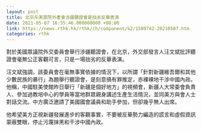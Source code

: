 ```yaml
---
layout: post
title: 北京斥美眾院外委會涉疆聽證會是拙劣反華表演
date: 2021-05-07 16:55:46.000000000 +08:00
link: https://news.rthk.hk/rthk/ch/component/k2/1589742-20210507.htm
categories: rthk
---
```


對於美國眾議院外交委員會舉行涉疆聽證會，在北京，外交部發言人汪文斌批評聽證會毫無公正客觀可言，只是一場拙劣的反華表演。

汪文斌強調，該委員會在毫無事實依據的情況下，以所謂「針對新疆維吾爾和其他少數民族的暴行」為題舉行聽證會，是刻意搞有罪推定，赤裸裸地干涉中國內政。他稱，中國駐美使館昨日舉行「新疆是個好地方」的視頻會，新疆人大常委會負責人、參加過教培中心的學員等當地群眾親身講述生產生活情況，並同美方與會人士對話交流。中方廣泛邀請了美國國會議員和助手參加，但卻幾乎無人出席。

他希望美方正視新疆發展進步的客觀事實，不要被反華勢力編造的謊言和虛假資訊蒙蔽雙眼，停止污蔑抹黑和干涉中國內政。
